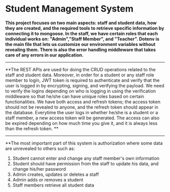 # Student Management System

**This project focuses on two main aspects: staff and student data, how they are created, and the required tools to retrieve specific information by connecting it to mongoose. In the staff, we have certain roles that each individual works on: "Admin","Staff Member", and "Teacher". Dotenv is the main file that lets us customize our environment variables without revealing them. There is also the error handling middleware that takes care of any errors in our application.**

***

**The REST APIs are used for doing the CRUD operations related to the staff and student data. Moreover, in order for a student or any staff role member to login, JWT token is required to authenticate and verify that the user is logged in by encrypting, signing, and verifying the payload. We need to verify the logins depending on who is logging in using the verification middleware so that he/she can have unique roles based on certain functionalities. We have both access and refresh tokens; the access token should not be revealed to anyone, and the refresh token should appear in the database. Everytime the user logs in whether he/she is a student or a staff member, a new access token will be generated. The access can also be expired depending on how much time you give it, and it is always less than the refresh token. **

***

**The most important part of this system is authorization where some data are unrevealed to others such as: 
1. Student cannot enter and change any staff member's own information
2. Student should have permission from the staff to update his data, and change his/her password
3. Admin creates, updates or deletes a staff
4. Admin adds or removes a student
5. Staff members retrieve all student data

